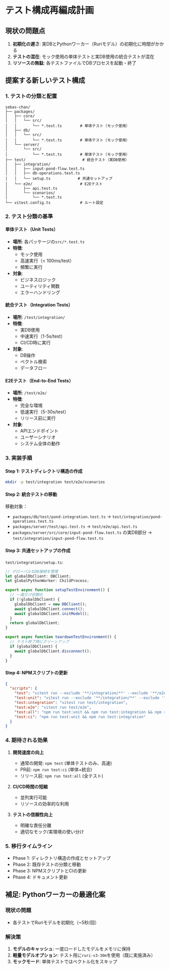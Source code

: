 # テスト構成再編成計画

## 現状の問題点
1. **初期化の遅さ**: 実DBとPythonワーカー（Ruriモデル）の初期化に時間がかかる
2. **テストの混在**: モック使用の単体テストと実DB使用の統合テストが混在
3. **リソースの無駄**: 各テストファイルでDBプロセスを起動・終了

## 提案する新しいテスト構成

### 1. テストの分類と配置

```
sebas-chan/
├── packages/
│   ├── core/
│   │   └── src/
│   │       └── *.test.ts        # 単体テスト（モック使用）
│   ├── db/
│   │   └── src/
│   │       └── *.test.ts        # 単体テスト（モック使用）
│   └── server/
│       └── src/
│           └── *.test.ts        # 単体テスト（モック使用）
├── test/                         # 統合テスト（実DB使用）
│   ├── integration/
│   │   ├── input-pond-flow.test.ts
│   │   ├── db-operations.test.ts
│   │   └── setup.ts            # 共通セットアップ
│   └── e2e/                     # E2Eテスト
│       ├── api.test.ts
│       └── scenarios/
│           └── *.test.ts
└── vitest.config.ts             # ルート設定

```

### 2. テスト分類の基準

#### 単体テスト（Unit Tests）
- **場所**: 各パッケージの`src/*.test.ts`
- **特徴**: 
  - モック使用
  - 高速実行（< 100ms/test）
  - 頻繁に実行
- **対象**: 
  - ビジネスロジック
  - ユーティリティ関数
  - エラーハンドリング

#### 統合テスト（Integration Tests）
- **場所**: `/test/integration/`
- **特徴**:
  - 実DB使用
  - 中速実行（1-5s/test）
  - CI/CD時に実行
- **対象**:
  - DB操作
  - ベクトル検索
  - データフロー

#### E2Eテスト（End-to-End Tests）
- **場所**: `/test/e2e/`
- **特徴**:
  - 完全な環境
  - 低速実行（5-30s/test）
  - リリース前に実行
- **対象**:
  - APIエンドポイント
  - ユーザーシナリオ
  - システム全体の動作

### 3. 実装手順

#### Step 1: テストディレクトリ構造の作成
```bash
mkdir -p test/integration test/e2e/scenarios
```

#### Step 2: 統合テストの移動
移動対象：
- `packages/db/test/pond-integration.test.ts` → `test/integration/pond-operations.test.ts`
- `packages/server/test/api.test.ts` → `test/e2e/api.test.ts`
- `packages/server/src/core/input-pond-flow.test.ts` の実DB部分 → `test/integration/input-pond-flow.test.ts`

#### Step 3: 共通セットアップの作成
`test/integration/setup.ts`:
```typescript
// グローバルなDB接続を管理
let globalDbClient: DBClient;
let globalPythonWorker: ChildProcess;

export async function setupTestEnvironment() {
  // 一度だけ初期化
  if (!globalDbClient) {
    globalDbClient = new DBClient();
    await globalDbClient.connect();
    await globalDbClient.initModel();
  }
  return globalDbClient;
}

export async function teardownTestEnvironment() {
  // テスト終了時にクリーンアップ
  if (globalDbClient) {
    await globalDbClient.disconnect();
  }
}
```

#### Step 4: NPMスクリプトの更新
```json
{
  "scripts": {
    "test": "vitest run --exclude '**/integration/**' --exclude '**/e2e/**'",
    "test:unit": "vitest run --exclude '**/integration/**' --exclude '**/e2e/**'",
    "test:integration": "vitest run test/integration",
    "test:e2e": "vitest run test/e2e",
    "test:all": "npm run test:unit && npm run test:integration && npm run test:e2e",
    "test:ci": "npm run test:unit && npm run test:integration"
  }
}
```

### 4. 期待される効果

1. **開発速度の向上**
   - 通常の開発: `npm test` (単体テストのみ、高速)
   - PR前: `npm run test:ci` (単体+統合)
   - リリース前: `npm run test:all` (全テスト)

2. **CI/CD時間の短縮**
   - 並列実行可能
   - リソースの効率的な利用

3. **テストの信頼性向上**
   - 明確な責任分離
   - 適切なモック/実環境の使い分け

### 5. 移行タイムライン

- Phase 1: ディレクトリ構造の作成とセットアップ
- Phase 2: 既存テストの分類と移動
- Phase 3: NPMスクリプトとCIの更新
- Phase 4: ドキュメント更新

## 補足: Pythonワーカーの最適化案

### 現状の問題
- 各テストでRuriモデルを初期化（~5秒/回）

### 解決策
1. **モデルのキャッシュ**: 一度ロードしたモデルをメモリに保持
2. **軽量モデルオプション**: テスト用に`ruri-v3-30m`を使用（既に実施済み）
3. **モックモード**: 単体テストではベクトル化をスキップ